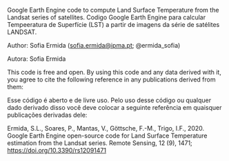 Google Earth Engine code to compute Land Surface Temperature from the Landsat series of satellites.
Codigo Google Earth Engine para calcular Tempeeratura de Superfície (LST) a partir de imagens da série de satélites LANDSAT.

Author: Sofia Ermida (sofia.ermida@ipma.pt; @ermida_sofia)

Autora: Sofia Ermida

This code is free and open. 
By using this code and any data derived with it, 
you agree to cite the following reference 
in any publications derived from them:

Esse código é aberto e de livre uso.
Pelo uso desse código ou qualquer dado derivado disso você deve colocar a
seguinte referência em quaisquer publicações derivadas dele:

Ermida, S.L., Soares, P., Mantas, V., Göttsche, F.-M., Trigo, I.F., 2020. 
    Google Earth Engine open-source code for Land Surface Temperature estimation from the Landsat series.
    Remote Sensing, 12 (9), 1471; https://doi.org/10.3390/rs12091471
